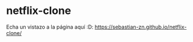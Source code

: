 # netflix-clone

Echa un vistazo a la página aquí :D: https://sebastian-zn.github.io/netflix-clone/
